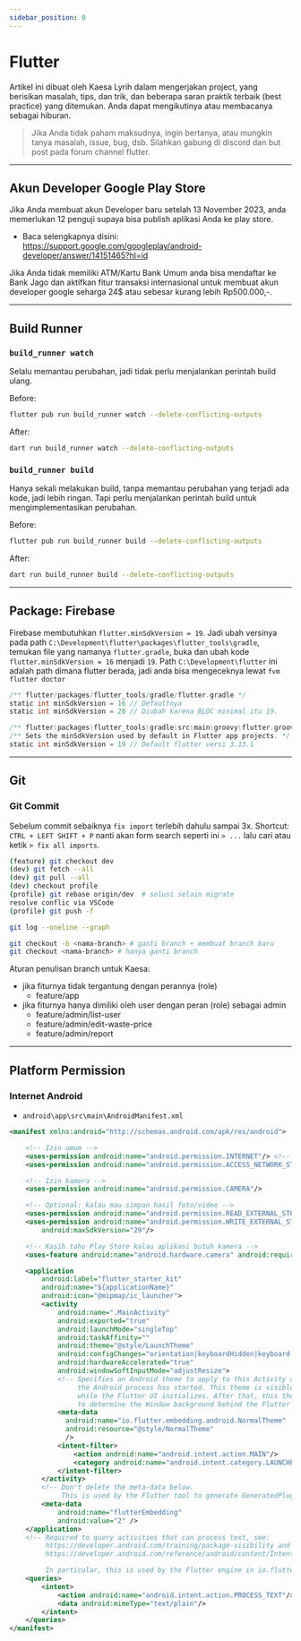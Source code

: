 ```yaml
---
sidebar_position: 0
---
```

# Flutter

Artikel ini dibuat oleh Kaesa Lyrih dalam mengerjakan project, yang berisikan masalah, tips, dan trik, dan beberapa saran praktik terbaik (best practice) yang ditemukan. Anda dapat mengikutinya atau membacanya sebagai hiburan.

> Jika Anda tidak paham maksudnya, ingin bertanya, atau mungkin tanya masalah, issue, bug, dsb.
> Silahkan gabung di discord dan but post pada forum channel flutter.

---
## Akun Developer Google Play Store

Jika Anda membuat akun Developer baru setelah 13 November 2023, anda memerlukan 12 penguji supaya bisa publish aplikasi Anda ke play store. 
- Baca selengkapnya disini: https://support.google.com/googleplay/android-developer/answer/14151465?hl=id

Jika Anda tidak memiliki ATM/Kartu Bank Umum anda bisa mendaftar ke Bank Jago dan aktifkan fitur transaksi internasional untuk membuat akun developer google seharga 24$ atau sebesar kurang lebih Rp500.000,-.

---
## Build Runner

### `build_runner watch`

Selalu memantau perubahan, jadi tidak perlu menjalankan perintah build ulang.

Before:

```bash
flutter pub run build_runner watch --delete-conflicting-outputs
```

After:

```bash
dart run build_runner watch --delete-conflicting-outputs
```

### `build_runner build`

Hanya sekali melakukan build, tanpa memantau perubahan yang terjadi ada kode, jadi lebih ringan. Tapi perlu menjalankan perintah build untuk mengimplementasikan perubahan.

Before:

```bash
flutter pub run build_runner build --delete-conflicting-outputs
```

After:

```bash
dart run build_runner build --delete-conflicting-outputs
```

---
## Package: Firebase

Firebase membutuhkan `flutter.minSdkVersion = 19`. 
Jadi ubah versinya pada path `C:\Development\flutter\packages\flutter_tools\gradle`, temukan file yang namanya `flutter.gradle`, buka dan ubah kode `flutter.minSdkVersion = 16` menjadi `19`.
Path `C:\Development\flutter` ini adalah path dimana flutter berada, jadi anda bisa mengeceknya lewat `fvm flutter doctor`

```gradle
/** flutter/packages/flutter_tools/gradle/flutter.gradle */
static int minSdkVersion = 16 // Defaultnya
static int minSdkVersion = 20 // Diubah karena BLOC minimal itu 19.

/** flutter\packages\flutter_tools\gradle\src\main\groovy\flutter.groovy*/
/** Sets the minSdkVersion used by default in Flutter app projects. */
static int minSdkVersion = 19 // Default flutter versi 3.13.1
```

---
## Git

### Git Commit

Sebelum commit sebaiknya `fix import` terlebih dahulu sampai 3x. Shortcut: `CTRL + LEFT SHIFT + P` nanti akan form search seperti ini `> ...` lalu cari atau ketik `> fix all imports`.

```bash
(feature) git checkout dev
(dev) git fetch --all
(dev) git pull --all
(dev) checkout profile
(profile) git rebase origin/dev  # solusi selain migrate
resolve conflic via VSCode
(profile) git push -f
```

```bash
git log --oneline --graph
```

```bash
git checkout -b <nama-branch> # ganti branch + membuat branch baru
git checkout <nama-branch> # hanya ganti branch
```

Aturan penulisan branch untuk Kaesa:

- jika fiturnya tidak tergantung dengan perannya (role)
  - feature/app
- jika fiturnya hanya dimiliki oleh user dengan peran (role) sebagai admin
  - feature/admin/list-user
  - feature/admin/edit-waste-price
  - feature/admin/report

---

## Platform Permission

### Internet Android
- `android\app\src\main\AndroidManifest.xml`
```xml
<manifest xmlns:android="http://schemas.android.com/apk/res/android">

    <!-- Izin umum -->
    <uses-permission android:name="android.permission.INTERNET"/> <!-- untuk API -->
    <uses-permission android:name="android.permission.ACCESS_NETWORK_STATE"/> <!-- cek koneksi -->

    <!-- Izin kamera -->
    <uses-permission android:name="android.permission.CAMERA"/>

    <!-- Optional: kalau mau simpan hasil foto/video -->
    <uses-permission android:name="android.permission.READ_EXTERNAL_STORAGE"/>
    <uses-permission android:name="android.permission.WRITE_EXTERNAL_STORAGE"
        android:maxSdkVersion="29"/>

    <!-- Kasih tahu Play Store kalau aplikasi butuh kamera -->
    <uses-feature android:name="android.hardware.camera" android:required="false"/>

    <application
        android:label="flutter_starter_kit"
        android:name="${applicationName}"
        android:icon="@mipmap/ic_launcher">
        <activity
            android:name=".MainActivity"
            android:exported="true"
            android:launchMode="singleTop"
            android:taskAffinity=""
            android:theme="@style/LaunchTheme"
            android:configChanges="orientation|keyboardHidden|keyboard|screenSize|smallestScreenSize|locale|layoutDirection|fontScale|screenLayout|density|uiMode"
            android:hardwareAccelerated="true"
            android:windowSoftInputMode="adjustResize">
            <!-- Specifies an Android theme to apply to this Activity as soon as
                 the Android process has started. This theme is visible to the user
                 while the Flutter UI initializes. After that, this theme continues
                 to determine the Window background behind the Flutter UI. -->
            <meta-data
              android:name="io.flutter.embedding.android.NormalTheme"
              android:resource="@style/NormalTheme"
              />
            <intent-filter>
                <action android:name="android.intent.action.MAIN"/>
                <category android:name="android.intent.category.LAUNCHER"/>
            </intent-filter>
        </activity>
        <!-- Don't delete the meta-data below.
             This is used by the Flutter tool to generate GeneratedPluginRegistrant.java -->
        <meta-data
            android:name="flutterEmbedding"
            android:value="2" />
    </application>
    <!-- Required to query activities that can process text, see:
         https://developer.android.com/training/package-visibility and
         https://developer.android.com/reference/android/content/Intent#ACTION_PROCESS_TEXT.

         In particular, this is used by the Flutter engine in io.flutter.plugin.text.ProcessTextPlugin. -->
    <queries>
        <intent>
            <action android:name="android.intent.action.PROCESS_TEXT"/>
            <data android:mimeType="text/plain"/>
        </intent>
    </queries>
</manifest>
```